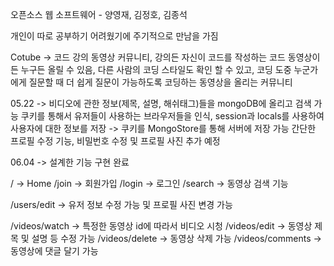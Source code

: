 오픈소스 웹 소프트웨어 - 양영재, 김정호, 김종석

개인이 따로 공부하기 어려웠기에 주기적으로 만남을 가짐

Cotube -> 코드 강의 동영상 커뮤니티, 강의든 자신이 코드를 작성하는 코드 동영상이든 누구든 올릴 수 있음,
다른 사람의 코딩 스타일도 확인 할 수 있고, 코딩 도중 누군가에게 질문할 때 더 쉽게 질문이 가능하도록 코딩하는 동영상을 올리는 커뮤니티

05.22 -> 비디오에 관한 정보(제목, 설명, 해쉬태그)들을 mongoDB에 올리고 검색 가능
    쿠키를 통해서 유저들이 사용하는 브라우저들을 인식, session과 locals를 사용하여 사용자에 대한 정보를 저장 
    -> 쿠키를 MongoStore를 통해 서버에 저장 가능
    간단한 프로필 수정 기능, 비밀번호 수정 및 프로필 사진 추가 예정
    
06.04 -> 설계한 기능 구현 완료

/ -> Home
/join -> 회원가입
/login -> 로그인
/search -> 동영상 검색 기능

/users/edit -> 유저 정보 수정 가능 및 프로필 사진 변경 가능

/videos/watch -> 특정한 동영상 id에 따라서 비디오 시청
/videos/edit -> 동영상 제목 및 설명 등 수정 가능
/videos/delete -> 동영상 삭제 가능
/videos/comments -> 동영상에 댓글 달기 가능
